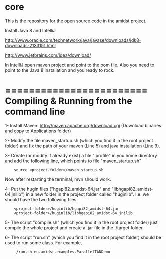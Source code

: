 core
====

This is the repository for the open source code in the amidst project. 

Install Java 8 and IntelliJ

http://www.oracle.com/technetwork/java/javase/downloads/jdk8-downloads-2133151.html

http://www.jetbrains.com/idea/download/

In IntelliJ open maven project and point to the pom file. Also you need to point to the Java 8 installation and you ready to rock.


========================
Compiling & Running from the command line
========================


1- Install Maven: http://maven.apache.org/download.cgi
(Download binaries and copy to Applications folder)

2- Modify the file maven_startup.sh (which you find it in the root project folder) and fix the path of your maven (Line 5) and java installation (Line 9).

3- Create (or modify if already exist) a file ".profile" in you home directory and add the following line,
which points to file "maven_startup.sh"

        source <project-folder>/maven_startup.sh

 Now after restarting the terminal, mvn should work.


4- Put the hugin files ("hgapi82_amidst-64.jar" and "libhgapi82_amidst-64.jnilib") in a new folder in the project
folder called "huginlib". I.e. we should have the two following files:

        <project-folder>/huginlib/hgapi82_amidst-64.jar
        <project-folder>/huginlib/libhgapi82_amidst-64.jnilib


5- The script "compile.sh" (which you find it in the root project folder) just compile the whole project and create a .jar file in the ./target folder.


6- The script "run.sh" (which you find it in the root project folder) should be used to run some class. For example,

        ./run.sh eu.amidst.examples.ParallelTANDemo
